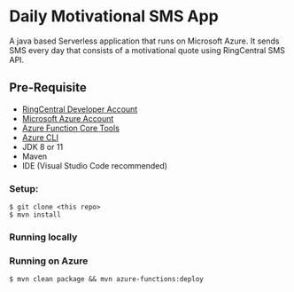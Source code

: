 # Daily Motivational SMS App

A java based Serverless application that runs on Microsoft Azure. It sends SMS every day that consists of a motivational quote using RingCentral SMS API. 

## Pre-Requisite

- [RingCentral Developer Account](https://developers.ringcentral.com/login.html#/)
- [Microsoft Azure Account](https://azure.microsoft.com/en-us/free/)
- [Azure Function Core Tools](https://docs.microsoft.com/en-us/azure/azure-functions/functions-run-local?tabs=v4%2Cmacos%2Ccsharp%2Cportal%2Cbash#v2)
- [Azure CLI](https://docs.microsoft.com/en-us/cli/azure/install-azure-cli)
- JDK 8 or 11
- Maven
- IDE (Visual Studio Code recommended)

### Setup:

```
$ git clone <this repo>
$ mvn install
```

### Running locally

### Running on Azure

```
$ mvn clean package && mvn azure-functions:deploy
```

